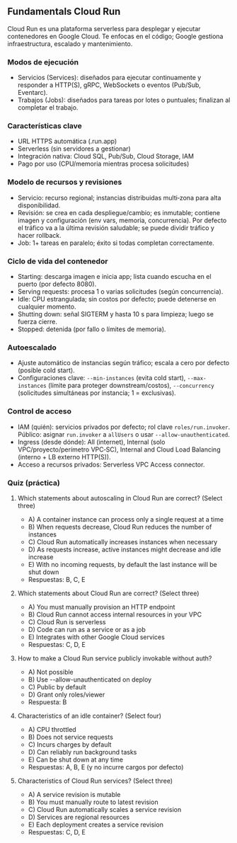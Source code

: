 ## Fundamentals Cloud Run
Cloud Run es una plataforma serverless para desplegar y ejecutar contenedores en Google Cloud. Te enfocas en el código; Google gestiona infraestructura, escalado y mantenimiento.

### Modos de ejecución
- Servicios (Services): diseñados para ejecutar continuamente y responder a HTTP(S), gRPC, WebSockets o eventos (Pub/Sub, Eventarc).
- Trabajos (Jobs): diseñados para tareas por lotes o puntuales; finalizan al completar el trabajo.

### Características clave
- URL HTTPS automática (.run.app)
- Serverless (sin servidores a gestionar)
- Integración nativa: Cloud SQL, Pub/Sub, Cloud Storage, IAM
- Pago por uso (CPU/memoria mientras procesa solicitudes)

### Modelo de recursos y revisiones
- Servicio: recurso regional; instancias distribuidas multi‑zona para alta disponibilidad.
- Revisión: se crea en cada despliegue/cambio; es inmutable; contiene imagen y configuración (env vars, memoria, concurrencia). Por defecto el tráfico va a la última revisión saludable; se puede dividir tráfico y hacer rollback.
- Job: 1+ tareas en paralelo; éxito si todas completan correctamente.

### Ciclo de vida del contenedor
- Starting: descarga imagen e inicia app; lista cuando escucha en el puerto (por defecto 8080).
- Serving requests: procesa 1 o varias solicitudes (según concurrencia).
- Idle: CPU estrangulada; sin costos por defecto; puede detenerse en cualquier momento.
- Shutting down: señal SIGTERM y hasta 10 s para limpieza; luego se fuerza cierre.
- Stopped: detenida (por fallo o límites de memoria).

### Autoescalado
- Ajuste automático de instancias según tráfico; escala a cero por defecto (posible cold start).
- Configuraciones clave: `--min-instances` (evita cold start), `--max-instances` (límite para proteger downstream/costos), `--concurrency` (solicitudes simultáneas por instancia; 1 = exclusivas).

### Control de acceso
- IAM (quién): servicios privados por defecto; rol clave `roles/run.invoker`. Público: asignar `run.invoker` a `allUsers` o usar `--allow-unauthenticated`.
- Ingress (desde dónde): All (internet), Internal (solo VPC/proyecto/perímetro VPC‑SC), Internal and Cloud Load Balancing (interno + LB externo HTTP(S)).
- Acceso a recursos privados: Serverless VPC Access connector.

### Quiz (práctica)
1) Which statements about autoscaling in Cloud Run are correct? (Select three)
   - A) A container instance can process only a single request at a time
   - B) When requests decrease, Cloud Run reduces the number of instances
   - C) Cloud Run automatically increases instances when necessary
   - D) As requests increase, active instances might decrease and idle increase
   - E) With no incoming requests, by default the last instance will be shut down
   - Respuestas: B, C, E

2) Which statements about Cloud Run are correct? (Select three)
   - A) You must manually provision an HTTP endpoint
   - B) Cloud Run cannot access internal resources in your VPC
   - C) Cloud Run is serverless
   - D) Code can run as a service or as a job
   - E) Integrates with other Google Cloud services
   - Respuestas: C, D, E

3) How to make a Cloud Run service publicly invokable without auth?
   - A) Not possible
   - B) Use --allow-unauthenticated on deploy
   - C) Public by default
   - D) Grant only roles/viewer
   - Respuesta: B

4) Characteristics of an idle container? (Select four)
   - A) CPU throttled
   - B) Does not service requests
   - C) Incurs charges by default
   - D) Can reliably run background tasks
   - E) Can be shut down at any time
   - Respuestas: A, B, E (y no incurre cargos por defecto)

5) Characteristics of Cloud Run services? (Select three)
   - A) A service revision is mutable
   - B) You must manually route to latest revision
   - C) Cloud Run automatically scales a service revision
   - D) Services are regional resources
   - E) Each deployment creates a service revision
   - Respuestas: C, D, E